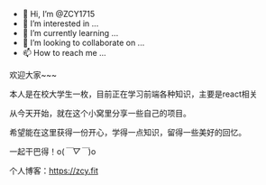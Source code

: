 - 👋 Hi, I’m @ZCY1715
- 👀 I’m interested in ...
- 🌱 I’m currently learning ...
- 💞️ I’m looking to collaborate on ...
- 📫 How to reach me ...

<!---
ZCY1715/ZCY1715 is a ✨ special ✨ repository because its `README.md` (this file) appears on your GitHub profile.
You can click the Preview link to take a look at your changes.
--->

欢迎大家~~~

本人是在校大学生一枚，目前正在学习前端各种知识，主要是react相关

从今天开始，就在这个小窝里分享一些自己的项目。

希望能在这里获得一份开心，学得一点知识，留得一些美好的回忆。

一起干巴得！o(*￣▽￣*)o

个人博客：https://zcy.fit
